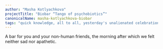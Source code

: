 ```yaml
---
author: "Masha Kotlyachkova"
projectTitle: "Biobar “Tango of psychobiotics”"
canonicalName: masha-kotlyachkova-biobar
tags: "quick knowledge, all to all, yesterday's unalienated celebration, dacha, desire, practices of ourselves, sports interest, practice of small movements, extensions, pharmachoreography, sanatorium, intoxication, care virus"
---
```

A bar for you and your non-human friends, the morning after which we felt neither sad nor apathetic.
